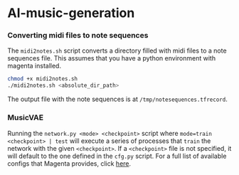# AI-music-generation

### Converting midi files to note sequences
The `midi2notes.sh` script converts a directory filled with midi files to a note sequences file. This assumes that you have a python environment with magenta installed. 
```sh
chmod +x midi2notes.sh
./midi2notes.sh <absolute_dir_path>
```
The output file with the note sequences is at `/tmp/notesequences.tfrecord`.

### MusicVAE
Running the `network.py <mode> <checkpoint>` script where `mode=train <checkpoint> | test` will execute a series of processes that `train` the network with the given `<checkpoint>`. If a `<checkpoint>` file is not specified, it will default to the one defined in the `cfg.py` script. For a full list of available configs that Magenta provides, click [here](https://github.com/tensorflow/magenta/tree/master/magenta/models/music_vae#pre-trained-checkpoints).